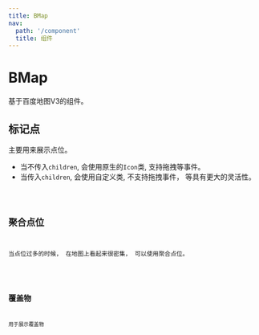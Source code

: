 ```yaml
---
title: BMap
nav:
  path: '/component'
  title: 组件
---
```


# BMap

基于百度地图V3的组件。

## 标记点

主要用来展示点位。

* 当不传入`children`, 会使用原生的`Icon`类, 支持拖拽等事件。
* 当传入`children`, 会使用自定义类, 不支持拖拽事件， 等具有更大的灵活性。

<code src="./demo/index" />

## 聚合点位

当点位过多的时候， 在地图上看起来很密集， 可以使用聚合点位。

<code src="./demo/aggregation" />

## 覆盖物

用于展示覆盖物

<code src="./demo/polygon.demo" />

